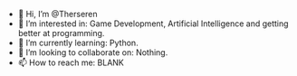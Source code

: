 - 👋 Hi, I’m @Therseren
- 👀 I’m interested in:
     Game Development, Artificial Intelligence and getting better at programming.
- 🌱 I’m currently learning:
     Python.
- 💞️ I’m looking to collaborate on:
     Nothing.
- 📫 How to reach me: 
     BLANK

<!---
Therseren/Therseren is a ✨ special ✨ repository because its `README.md` (this file) appears on your GitHub profile.
You can click the Preview link to take a look at your changes.
--->
